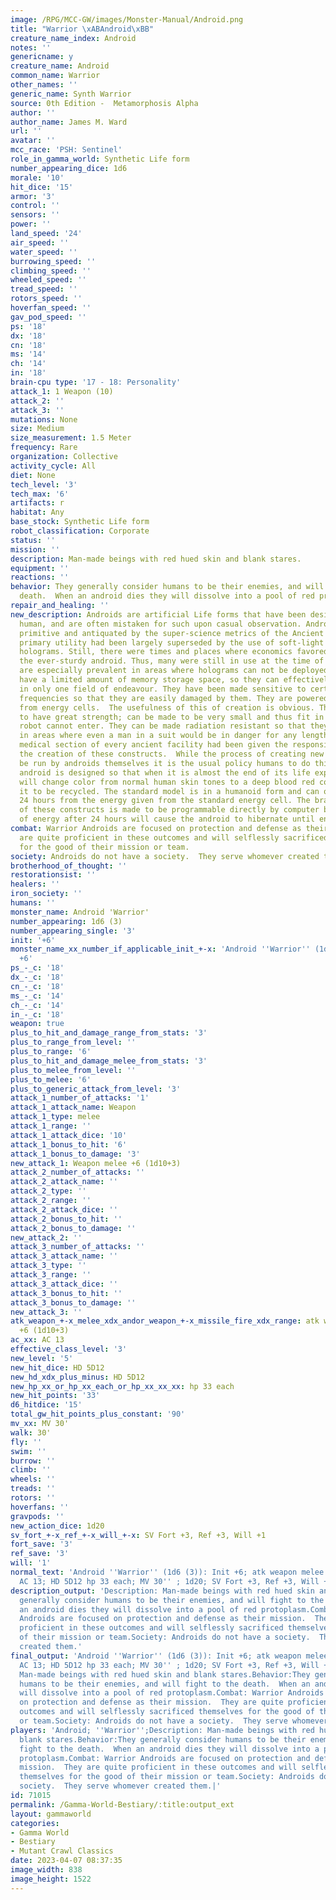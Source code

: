 ```yaml
---
image: /RPG/MCC-GW/images/Monster-Manual/Android.png
title: "Warrior \xABAndroid\xBB"
creature_name_index: Android
notes: ''
genericname: y
creature_name: Android
common_name: Warrior
other_names: ''
generic_name: Synth Warrior
source: 0th Edition -  Metamorphosis Alpha
author: ''
author_name: James M. Ward
url: ''
avatar: ''
mcc_race: 'PSH: Sentinel'
role_in_gamma_world: Synthetic Life form
number_appearing_dice: 1d6
morale: '10'
hit_dice: '15'
armor: '3'
control: ''
sensors: ''
power: ''
land_speed: '24'
air_speed: ''
water_speed: ''
burrowing_speed: ''
climbing_speed: ''
wheeled_speed: ''
tread_speed: ''
rotors_speed: ''
hoverfan_speed: ''
gav_pod_speed: ''
ps: '18'
dx: '18'
cn: '18'
ms: '14'
ch: '14'
in: '18'
brain-cpu type: '17 - 18: Personality'
attack_1: 1 Weapon (10)
attack_2: ''
attack_3: ''
mutations: None
size: Medium
size_measurement: 1.5 Meter
frequency: Rare
organization: Collective
activity_cycle: All
diet: None
tech_level: '3'
tech_max: '6'
artifacts: r
habitat: Any
base_stock: Synthetic Life form
robot_classification: Corporate
status: ''
mission: ''
description: Man-made beings with red hued skin and blank stares.
equipment: ''
reactions: ''
behavior: They generally consider humans to be their enemies, and will fight to the
  death.  When an android dies they will dissolve into a pool of red protoplasm.
repair_and_healing: ''
new_description: Androids are artificial Life forms that have been designed to appear
  human, and are often mistaken for such upon casual observation. Androids were considered
  primitive and antiquated by the super-science metrics of the Ancient Ones, as their
  primary utility had been largely superseded by the use of soft-light and hard-light
  holograms. Still, there were times and places where economics favored the use of
  the ever-sturdy android. Thus, many were still in use at the time of the Great Disaster.  They
  are especially prevalent in areas where holograms can not be deployed. All androids
  have a limited amount of memory storage space, so they can effectively be taught
  in only one field of endeavour. They have been made sensitive to certain sonics
  frequencies so that they are easily damaged by them. They are powered by energy
  from energy cells.  The usefulness of this of creation is obvious. They can be made
  to have great strength; can be made to be very small and thus fit in places an engineering
  robot cannot enter. They can be made radiation resistant so that they can operate
  in areas where even a man in a suit would be in danger for any length of time. The
  medical section of every ancient facility had been given the responsibility for
  the creation of these constructs.  While the process of creating new Androids can
  be run by androids themselves it is the usual policy humans to do this work. Each
  android is designed so that when it is almost the end of its life expectancy it
  will change color from normal human skin tones to a deep blood red color. This allows
  it to be recycled. The standard model is in a humanoid form and can operate for
  24 hours from the energy given from the standard energy cell. The brain structure
  of these constructs is made to be programmable directly by computer banks. Lack
  of energy after 24 hours will cause the android to hibernate until energy is restored.
combat: Warrior Androids are focused on protection and defense as their mission.  They
  are quite proficient in these outcomes and will selflessly sacrificed themselves
  for the good of their mission or team.
society: Androids do not have a society.  They serve whomever created them.
brotherhood_of_thought: ''
restorationsist: ''
healers: ''
iron_society: ''
humans: ''
monster_name: Android 'Warrior'
number_appearing: 1d6 (3)
number_appearing_single: '3'
init: '+6'
monster_name_xx_number_if_applicable_init_+-x: 'Android ''Warrior'' (1d6 (3)): Init
  +6'
ps_-_c: '18'
dx_-_c: '18'
cn_-_c: '18'
ms_-_c: '14'
ch_-_c: '14'
in_-_c: '18'
weapon: true
plus_to_hit_and_damage_range_from_stats: '3'
plus_to_range_from_level: ''
plus_to_range: '6'
plus_to_hit_and_damage_melee_from_stats: '3'
plus_to_melee_from_level: ''
plus_to_melee: '6'
plus_to_generic_attack_from_level: '3'
attack_1_number_of_attacks: '1'
attack_1_attack_name: Weapon
attack_1_type: melee
attack_1_range: ''
attack_1_attack_dice: '10'
attack_1_bonus_to_hit: '6'
attack_1_bonus_to_damage: '3'
new_attack_1: Weapon melee +6 (1d10+3)
attack_2_number_of_attacks: ''
attack_2_attack_name: ''
attack_2_type: ''
attack_2_range: ''
attack_2_attack_dice: ''
attack_2_bonus_to_hit: ''
attack_2_bonus_to_damage: ''
new_attack_2: ''
attack_3_number_of_attacks: ''
attack_3_attack_name: ''
attack_3_type: ''
attack_3_range: ''
attack_3_attack_dice: ''
attack_3_bonus_to_hit: ''
attack_3_bonus_to_damage: ''
new_attack_3: ''
atk_weapon_+-x_melee_xdx_andor_weapon_+-x_missile_fire_xdx_range: atk weapon melee
  +6 (1d10+3)
ac_xx: AC 13
effective_class_level: '3'
new_level: '5'
new_hit_dice: HD 5D12
new_hd_xdx_plus_minus: HD 5D12
new_hp_xx_or_hp_xx_each_or_hp_xx_xx_xx: hp 33 each
new_hit_points: '33'
d6_hitdice: '15'
total_gw_hit_points_plus_constant: '90'
mv_xx: MV 30'
walk: 30'
fly: ''
swim: ''
burrow: ''
climb: ''
wheels: ''
treads: ''
rotors: ''
hoverfans: ''
gravpods: ''
new_action_dice: 1d20
sv_fort_+-x_ref_+-x_will_+-x: SV Fort +3, Ref +3, Will +1
fort_save: '3'
ref_save: '3'
will: '1'
normal_text: 'Android ''Warrior'' (1d6 (3)): Init +6; atk weapon melee +6 (1d10+3);
  AC 13; HD 5D12 hp 33 each; MV 30'' ; 1d20; SV Fort +3, Ref +3, Will +1'
description_output: 'Description: Man-made beings with red hued skin and blank stares.Behavior:They
  generally consider humans to be their enemies, and will fight to the death.  When
  an android dies they will dissolve into a pool of red protoplasm.Combat: Warrior
  Androids are focused on protection and defense as their mission.  They are quite
  proficient in these outcomes and will selflessly sacrificed themselves for the good
  of their mission or team.Society: Androids do not have a society.  They serve whomever
  created them.'
final_output: 'Android ''Warrior'' (1d6 (3)): Init +6; atk weapon melee +6 (1d10+3);
  AC 13; HD 5D12 hp 33 each; MV 30'' ; 1d20; SV Fort +3, Ref +3, Will +1NoneDescription:
  Man-made beings with red hued skin and blank stares.Behavior:They generally consider
  humans to be their enemies, and will fight to the death.  When an android dies they
  will dissolve into a pool of red protoplasm.Combat: Warrior Androids are focused
  on protection and defense as their mission.  They are quite proficient in these
  outcomes and will selflessly sacrificed themselves for the good of their mission
  or team.Society: Androids do not have a society.  They serve whomever created them.'
players: 'Android; ''Warrior'';Description: Man-made beings with red hued skin and
  blank stares.Behavior:They generally consider humans to be their enemies, and will
  fight to the death.  When an android dies they will dissolve into a pool of red
  protoplasm.Combat: Warrior Androids are focused on protection and defense as their
  mission.  They are quite proficient in these outcomes and will selflessly sacrificed
  themselves for the good of their mission or team.Society: Androids do not have a
  society.  They serve whomever created them.|'
id: 71015
permalink: /Gamma-World-Bestiary/:title:output_ext
layout: gammaworld
categories:
- Gamma World
- Bestiary
- Mutant Crawl Classics
date: 2023-04-07 08:37:35
image_width: 838
image_height: 1522
---
```

